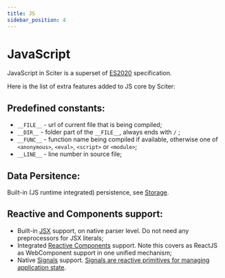 ```yaml
---
title: JS
sidebar_position: 4
---
```


# JavaScript

JavaScript in Sciter is a superset of [ES2020](https://mbeaudru.github.io/modern-js-cheatsheet/) specification. 

Here is the list of extra features added to JS core by Sciter:

## Predefined constants:

* `__FILE__` - url of current file that is being compiled; 
* `__DIR__` - folder part of the `__FILE__`, always ends with `/` ;
* `__FUNC__` - function name being compiled if available, otherwise one of `<anonymous>`, `<eval>`,  `<script>` or `<module>`;
* `__LINE__` - line number in source file;

## Data Persitence:

Built-in (JS runtime integrated) persistence, see [Storage](../Storage).   

## Reactive and Components support:

* Built-in [JSX](../Reactor/JSX) support, on native parser level. Do not need any preprocessors for JSX literals;
* Integrated [Reactive Components](../Reactor) support. Note this covers as ReactJS as WebComponent support in one unified mechanism;
* Native [Signals](../Reactor/signals) support. [Signals are reactive primitives for managing application state](https://preactjs.com/guide/v10/signals/).





